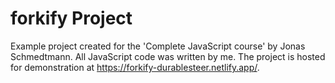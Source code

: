 # forkify Project

Example project created for the 'Complete JavaScript course' by Jonas Schmedtmann.
All JavaScript code was written by me.
The project is hosted for demonstration at https://forkify-durablesteer.netlify.app/.
